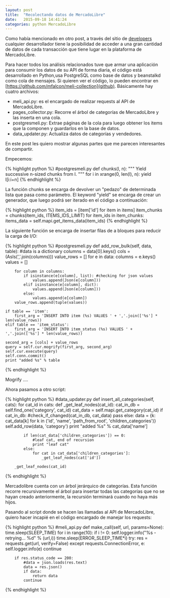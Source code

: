 ```yaml
---
layout: post
title:  "Recolectando datos de MercadoLibre"
date:   2015-09-18 14:41:24
categories: python MercadoLibre
---
```



Como había mencionado en otro post, a través del sitio de [developers](http://developers.mercadolibre.com/) cualquier desarrollador tiene la posibilidad de acceder a una gran cantidad de datos de cada transacción que tiene lugar en la plataforma de MercadoLibre.

Para hacer todos los análisis relacionados tuve que armar una aplicación para consumir los datos de su API de forma diaria, el código está desarrollado en Python,usa PostgreSQL como base de datos y beanstalkd como cola de mensajes. Si quieren ver el código, lo pueden encontrar en [https://github.com/mfalcon/meli-collection](github).
Básicamente hay cuatro archivos:

- meli_api.py: es el encargado de realizar requests al API de MercadoLibre.
- pages_collector.py: Recorre el árbol de categorías de MercadoLibre y las inserta en una cola.
- postgresmeli.py: Extrae páginas de la cola para luego obtener los items que la componen y guardarlos en la base de datos.
- data_updater.py: Actualiza datos de categorías y vendedores.

En este post les quiero mostrar algunas partes que me parecen interesantes de compartir.

Empecemos: 

{% highlight python %}
#postgresmeli.py 
def chunks(l, n):
    """ Yield successive n-sized chunks from l.
    """
    for i in xrange(0, len(l), n):
        yield l[i:i+n]
{% endhighlight %}

La función chunks se encarga de devolver un "pedazo" de determinada lista que pasa como parámetro. El keyword "yield" se encarga de
crear un generador, que luego podrá ser iterado en el código a continuación:

{% highlight python %}
item_ids = [item['id'] for item in items]
item_chunks = chunks(item_ids, ITEMS_IDS_LIMIT)
for item_ids in item_chunks:
    items_data = self.mapi.get_items_data(item_ids)
{% endhighlight %}

La siguiente función se encarga de insertar filas de a bloques para reducir la carga de I/O:

{% highlight python %}
#postgresmeli.py 
def add_row_bulk(self, data, table): #data is a dictionary
    columns = data[0].keys()
    cols = (AsIs(','.join(columns)))
    value_rows = []
    for e in data:
        columns = e.keys()
        values = []
    
        for column in columns:
            if isinstance(e[column], list): #checking for json values
                values.append(Json(e[column])) 
            elif isinstance(e[column], dict):
                values.append(Json(e[column])) 
            else:
                values.append(e[column])
        value_rows.append(tuple(values))        
  
    if table == 'item':
        first_arg = 'INSERT INTO item (%s) VALUES ' + ','.join(['%s'] * len(value_rows))
    elif table == 'item_status':
        first_arg = 'INSERT INTO item_status (%s) VALUES ' + ','.join(['%s'] * len(value_rows))
        
    second_arg = [cols] + value_rows
    query = self.cur.mogrify(first_arg, second_arg)
    self.cur.execute(query) 
    self.conn.commit()
    print "added %s" % table
{% endhighlight %}

Mogrify ....

Ahora pasamos a otro script:

{% highlight python %}
#data_updater.py
def insert_all_categories(self, cats):
    for cat_id in cats:
        def _get_leaf_nodes(cat_id):
            cat_in_db = self.find_one('category', cat_id)
            cat_data = self.mapi.get_category(cat_id)
            if cat_in_db:
                #check_if_changed(cat_in_db, cat_data)
                pass
            else:
                data = {k: cat_data[k] for k in ('id', 'name', 'path_from_root', 'children_categories')}
                self.add_row(data, 'category')
                print "added %s" % cat_data['name']
                
            if len(cat_data['children_categories']) == 0:
                #leaf cat, end of recursion
                print "leaf cat"
            else:
                for cat in cat_data['children_categories']:
                    _get_leaf_nodes(cat['id'])
        
        _get_leaf_nodes(cat_id)
{% endhighlight %}

Mercadolibre cuenta con un árbol jerárquico de categorías. Esta función recorre recursivamente el árbol para insertar todas las categorías
que no se hayan creado anteriormente, la recursión terminará cuando no haya más hijos.


Pasando al script donde se hacen las llamadas al API de MercadoLibre, quiero hacer incapié en el código encargado de manejar
los requests:

{% highlight python %}
#meli_api.py
def make_call(self, url, params=None):
    time.sleep(SLEEP_TIME)
    for i in range(10):
        if i != 0:
            self.logger.info("%s - retrying... %d" % (url,i))
            time.sleep(ERROR_SLEEP_TIME*i)
        try:
            res = requests.get(url, verify=False)
        except requests.ConnectionError, e:
            self.logger.info(e)
            continue
        
        if res.status_code == 200:
            #data = json.loads(res.text)
            data = res.json()
            if data:
                return data
            continue
{% endhighlight %}




 
